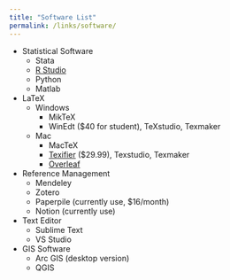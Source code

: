 ```yaml
---
title: "Software List"
permalink: /links/software/
---
```


- Statistical Software
  - Stata
  - [R Studio](https://posit.co/download/rstudio-desktop/)
  - Python
  - Matlab
- LaTeX
  - Windows
    - MikTeX
    - WinEdt ($40 for student), TeXstudio, Texmaker
  - Mac
    - MacTeX
    - [Texifier](https://www.texifier.com/) ($29.99), Texstudio, Texmaker
    - [Overleaf](https://www.overleaf.com/)
- Reference Management
  - Mendeley
  - Zotero
  - Paperpile (currently use, $16/month)
  - Notion (currently use)
- Text Editor
  - Sublime Text
  - VS Studio
- GIS Software
  - Arc GIS (desktop version)
  - QGIS
